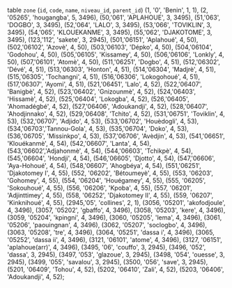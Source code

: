 table `zone` (`id`, `code`, `name`, `niveau_id`, `parent_id`) 
(1, '0', 'Benin', 1, 1),
(2, '05265', 'hougangba', 5, 3496),
(50,'061', 'APLAHOUE', 3, 3495),
(51,'063', 'DOGBO', 3, 3495),
(52,'064', 'LALO', 3, 3495),
(53,'066', 'TOVIKLIN', 3, 3495),
(54,'065', 'KLOUEKANME', 3, 3495),
(55,'062', 'DJAKOTOME', 3, 3495),
(123,'112', 'sakete', 3, 2945),
(501,'06151', 'Aplahoué', 4, 50),
(502,'06102', 'Azovè', 4, 50),
(503,'06103', 'Dépko', 4, 50),
(504,'06104', 'Godohou', 4, 50),
(505,'06105', 'Kissamey', 4, 50),
(506,'06106', 'Lonkly', 4, 50),
(507,'06101', 'Atomè', 4, 50),
(511,'06251', 'Dogbo', 4, 51),
(512,'06302', 'Dévé', 4, 51),
(513,'06303', 'Honton', 4, 51),
(514,'06304', 'Madjrè', 4, 51),
(515,'06305', 'Tochangni', 4, 51),
(516,'06306', 'Lokogohoué', 4, 51),
(517,'06307', 'Ayomi', 4, 51),
(521,'06451', 'Lalo', 4, 52),
(522,'06407', 'Banigbè', 4, 52),
(523,'06402', 'Gnizounmè', 4, 52),
(524,'06403', 'Hissamè', 4, 52),
(525,'06404', 'Lokogba', 4, 52),
(526,'06405', 'Ahomadégbé', 4, 52),
(527,'06406', 'Adoukandji', 4, 52),
(528,'06407', 'Ahodjinnako', 4, 52),
(529,'06408', 'Tchito', 4, 52),
(531,'06751', 'Toviklin', 4, 53),
(532,'06707', 'Adjido', 4, 53),
(533,'06702', 'Houèdogli', 4, 53),
(534,'06703','Tannou-Gola', 4, 53),
(535,'06704', 'Doko', 4, 53),
(536,'06705', 'Missinkpo', 4, 53),
(537,'06706', 'Avèdjin', 4, 53),
(541,'06651', 'Klouékanmè', 4, 54),
(542,'06607', 'Lanta', 4, 54),
(543,'06602','Adjahonmè', 4, 54),
(544,'06603', 'Tchikpè', 4, 54),
(545,'06604', 'Hondji', 4, 54),
(546,'06605', 'Djotto', 4, 54),
(547,'06606', 'Aya-Hohoué', 4, 54),
(548,'06607', 'Ahogbéya', 4, 54),
(551,'06251', 'Djakotomey I', 4, 55),
(552, '06202', 'Bétoumeyè', 4, 55),
(553, '06203', 'Gohomey', 4, 55),
(554, '06204', 'Houégamey', 4, 55),
(555, '06205', 'Sokouhoué', 4, 55),
(556, '06206', 'Kpoba', 4, 55),
(557,  '06201', 'Adjinttimey', 4, 55),
(558, '06252', 'Djakotomey II', 4, 55),
(559, '06207', 'Kinknihoué', 4, 55),
(2945,'05', 'collines', 2, 1),
(3056,  '05201', 'akofodjoule', 4, 3496),
(3057, '05202', 'gbaffo', 4, 3496),
(3058,  '05203', 'kere', 4, 3496),
(3059, '05204', 'kpingni', 4, 3496),
(3060,  '05205', 'lema', 4, 3496),
(3061,  '05206', 'paouingnan', 4, 3496),
(3062, '05207', 'soclogbo', 4, 3496),
(3063, '05208', 'tre', 4, 3496),
(3064,  '05251', 'dassa i', 4, 3496),
(3065, '05252', 'dassa ii', 4, 3496),
(3121,  '06101', 'atome', 4, 3496),
(3127,  '06151', 'aplahoue(arr)', 4, 3496),
(3495, '06', 'couffo', 3, 2945),
(3496,  '052', 'dassa', 3, 2945),
(3497, '053', 'glazoue', 3, 2945),
(3498,  '054', 'ouesse', 3, 2945),
(3499,  '055', 'savalou', 3, 2945),
(3500,  '056', 'save', 3, 2945),
(5201, '06409', 'Tohou', 4, 52),
(5202,  '06410', 'Zali', 4, 52),
(5203, '06406', 'Adoukandji', 4, 52);
